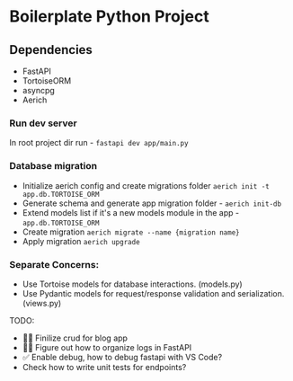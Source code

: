 # Boilerplate Python Project 

## Dependencies
- FastAPI
- TortoiseORM
- asyncpg
- Aerich

### Run dev server
In root project dir run - `fastapi dev app/main.py`

### Database migration
- Initialize aerich config and create migrations folder `aerich init -t app.db.TORTOISE_ORM`
- Generate schema and generate app migration folder - `aerich init-db`
- Extend models list if it's a new models module in the app - `app.db.TORTOISE_ORM`
- Create migration `aerich migrate --name {migration name}`
- Apply migration `aerich upgrade`

### Separate Concerns:
- Use Tortoise models for database interactions. (models.py)
- Use Pydantic models for request/response validation and serialization. (views.py)

TODO:
- 👷‍♂️ Finilize crud for blog app
- 👷‍♂️ Figure out how to organize logs in FastAPI
- ✅ Enable debug, how to debug fastapi with VS Code?
- Check how to write unit tests for endpoints?